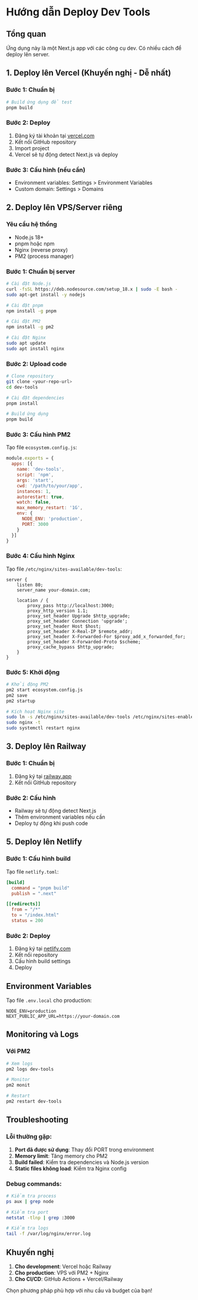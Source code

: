 # Hướng dẫn Deploy Dev Tools

## Tổng quan
Ứng dụng này là một Next.js app với các công cụ dev. Có nhiều cách để deploy lên server.

## 1. Deploy lên Vercel (Khuyến nghị - Dễ nhất)

### Bước 1: Chuẩn bị
```bash
# Build ứng dụng để test
pnpm build
```

### Bước 2: Deploy
1. Đăng ký tài khoản tại [vercel.com](https://vercel.com)
2. Kết nối GitHub repository
3. Import project
4. Vercel sẽ tự động detect Next.js và deploy

### Bước 3: Cấu hình (nếu cần)
- Environment variables: Settings > Environment Variables
- Custom domain: Settings > Domains

## 2. Deploy lên VPS/Server riêng

### Yêu cầu hệ thống
- Node.js 18+ 
- pnpm hoặc npm
- Nginx (reverse proxy)
- PM2 (process manager)

### Bước 1: Chuẩn bị server
```bash
# Cài đặt Node.js
curl -fsSL https://deb.nodesource.com/setup_18.x | sudo -E bash -
sudo apt-get install -y nodejs

# Cài đặt pnpm
npm install -g pnpm

# Cài đặt PM2
npm install -g pm2

# Cài đặt Nginx
sudo apt update
sudo apt install nginx
```

### Bước 2: Upload code
```bash
# Clone repository
git clone <your-repo-url>
cd dev-tools

# Cài đặt dependencies
pnpm install

# Build ứng dụng
pnpm build
```

### Bước 3: Cấu hình PM2
Tạo file `ecosystem.config.js`:
```javascript
module.exports = {
  apps: [{
    name: 'dev-tools',
    script: 'npm',
    args: 'start',
    cwd: '/path/to/your/app',
    instances: 1,
    autorestart: true,
    watch: false,
    max_memory_restart: '1G',
    env: {
      NODE_ENV: 'production',
      PORT: 3000
    }
  }]
}
```

### Bước 4: Cấu hình Nginx
Tạo file `/etc/nginx/sites-available/dev-tools`:
```nginx
server {
    listen 80;
    server_name your-domain.com;

    location / {
        proxy_pass http://localhost:3000;
        proxy_http_version 1.1;
        proxy_set_header Upgrade $http_upgrade;
        proxy_set_header Connection 'upgrade';
        proxy_set_header Host $host;
        proxy_set_header X-Real-IP $remote_addr;
        proxy_set_header X-Forwarded-For $proxy_add_x_forwarded_for;
        proxy_set_header X-Forwarded-Proto $scheme;
        proxy_cache_bypass $http_upgrade;
    }
}
```

### Bước 5: Khởi động
```bash
# Khởi động PM2
pm2 start ecosystem.config.js
pm2 save
pm2 startup

# Kích hoạt Nginx site
sudo ln -s /etc/nginx/sites-available/dev-tools /etc/nginx/sites-enabled/
sudo nginx -t
sudo systemctl restart nginx
```


## 3. Deploy lên Railway

### Bước 1: Chuẩn bị
1. Đăng ký tại [railway.app](https://railway.app)
2. Kết nối GitHub repository

### Bước 2: Cấu hình
- Railway sẽ tự động detect Next.js
- Thêm environment variables nếu cần
- Deploy tự động khi push code

## 5. Deploy lên Netlify

### Bước 1: Cấu hình build
Tạo file `netlify.toml`:
```toml
[build]
  command = "pnpm build"
  publish = ".next"

[[redirects]]
  from = "/*"
  to = "/index.html"
  status = 200
```

### Bước 2: Deploy
1. Đăng ký tại [netlify.com](https://netlify.com)
2. Kết nối repository
3. Cấu hình build settings
4. Deploy

## Environment Variables

Tạo file `.env.local` cho production:
```env
NODE_ENV=production
NEXT_PUBLIC_APP_URL=https://your-domain.com
```

## Monitoring và Logs

### Với PM2
```bash
# Xem logs
pm2 logs dev-tools

# Monitor
pm2 monit

# Restart
pm2 restart dev-tools
```


## Troubleshooting

### Lỗi thường gặp:
1. **Port đã được sử dụng**: Thay đổi PORT trong environment
2. **Memory limit**: Tăng memory cho PM2
3. **Build failed**: Kiểm tra dependencies và Node.js version
4. **Static files không load**: Kiểm tra Nginx config

### Debug commands:
```bash
# Kiểm tra process
ps aux | grep node

# Kiểm tra port
netstat -tlnp | grep :3000

# Kiểm tra logs
tail -f /var/log/nginx/error.log
```

## Khuyến nghị

1. **Cho development**: Vercel hoặc Railway
2. **Cho production**: VPS với PM2 + Nginx
4. **Cho CI/CD**: GitHub Actions + Vercel/Railway

Chọn phương pháp phù hợp với nhu cầu và budget của bạn!
